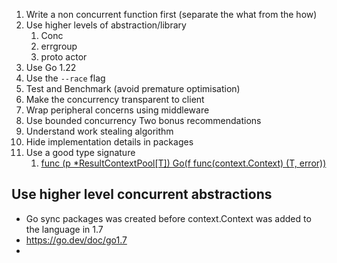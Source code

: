 1. Write a non concurrent function first (separate the what from the how)
2. Use higher levels of abstraction/library
	1. Conc
	2. errgroup
	3. proto actor
3. Use Go 1.22
4. Use the `--race` flag 
5. Test and Benchmark (avoid premature optimisation)
6. Make the concurrency transparent to client
7. Wrap peripheral concerns using middleware
8. Use bounded concurrency 
Two bonus recommendations
1. Understand work stealing algorithm
2. Hide implementation details in packages
3. Use a good type signature
	1. [func (p *ResultContextPool[T]) Go(f func(context.Context) (T, error))](https://pkg.go.dev/github.com/sourcegraph/conc/pool#ResultContextPool.Go)

## Use higher level concurrent abstractions
- Go sync packages was created before context.Context was added to the language in 1.7
- https://go.dev/doc/go1.7
- 